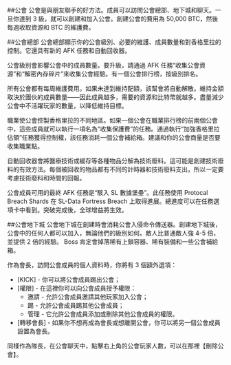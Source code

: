 ##公會
公會是與朋友聯手的好方法。成員可以訪問公會總部、地下城和聊天。一旦你達到 3 級，就可以創建和加入公會。創建公會的費用為 50,000 BTC，然後每週收取資源和 BTC 的維護費。

##公會總部
公會總部顯示你的公會級別、必要的維護、成員數量和對香格里拉的控制。它還具有新的 AFK 任務和自動回收器。

公會級別會影響公會中的成員數量。要升級，請通過 AFK 任務“收集公會資源”和“解密內存碎片”來收集公會經驗。有一個公會排行榜，按級別排名。

所有公會都有每周維護費用。如果未達到維持配額，該幫會將自動解散。維持金額取決於團伙的成員數量——因此成員越多，需要的資源和比特幣就越多。盡量減少公會中不活躍玩家的數量，以降低維持目標。

職業使公會控製香格里拉的不同地區。如果一個公會在職業排行榜的前兩個公會中，這些成員就可以執行一項名為“收集保護費”的任務。通過執行“加強香格里拉佔領”任務獲得控制權，該任務消耗一個公會補給箱。建議和你的公會商量是否要收集職業點。

自動回收器會將醫療技術或緩存等各種物品分解為技術廢料。這可能是創建技術廢料的有效方法。每個被回收的物品都有不同的計時器和技術廢料支出，所以一定要考慮技術廢料和時間的回報。

公會成員可用的最終 AFK 任務是“駭入 SL 數據堡壘”。此任務使用 Protocal Breach Shards 在 SL-Data Fortress Breach 上取得進展。總進度可以在任務選項卡中看到。突破完成後，全球增益將生效。

##公會地下城
公會地下城在創建時會消耗公會入侵命令傳送器。創建地下城後，公會中的任何人都可以加入，無論他們的級別如何。敵人比普通敵人強 4-5 倍，並提供 2 倍的經驗。 Boss 肯定會掉落稀有上鎖容器、稀有裝備和一些公會補給箱。

作為會長，訪問公會成員的個人資料時，你將有 3 個額外選項：
 - [KICK] - 你可以將公會成員踢出公會；
 - [權限] - 在這裡你可以向公會成員授予權限：
   - 邀請 - 允許公會成員邀請其他玩家加入公會；
   - 踢 - 允許公會成員踢其他公會成員；
   - 管理 - 它允許公會成員添加或刪除其他公會成員的權限。
 - [轉移會長] - 如果你不想再成為會長或想離開公會，你可以將另一個公會成員設置為會長。

同樣作為隊長，在公會聊天中，點擊右上角的公會玩家人數，可以在那裡【刪除公會】。
